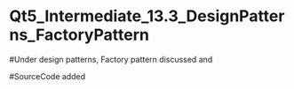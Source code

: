 # Qt5_Intermediate_13.3_DesignPatterns_FactoryPattern

#Under design patterns, Factory pattern discussed and

#SourceCode added 
